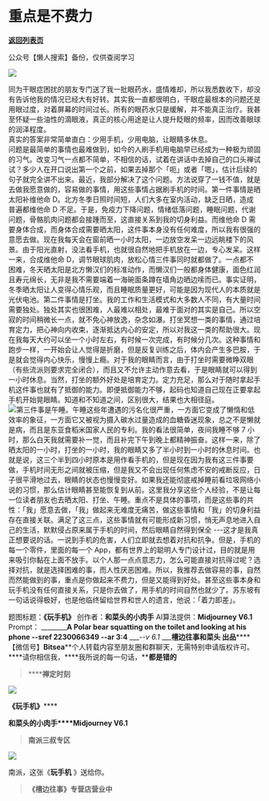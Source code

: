 # 重点是不费力

[**返回列表页**](/gzh/槽边往事)

公众号【懒人搜索】备份，仅供查阅学习

![](https://mmbiz.qpic.cn/mmbiz_jpg/Ia6gU9JNtkpeIELw64sZYicPl3EibOaV32ibTT6UWhgR8QNHvGlt6qfWZUy3ibojibHwSmScibEqibeFdQkUldhptibFQA/640?wx_fmt=jpeg&from;=appmsg)

同为干眼症困扰的朋友专门送了我一批眼药水，盛情难却，所以我悉数收下，却没有告诉他我的情况已经大有好转。其实我一直都很明白，干眼症最根本的问题还是用眼过度，对着屏幕的时间过长。所有的眼药水只是缓解，并不能真正治疗。我甚至怀疑一些油性的滴眼液，真正的核心用途是让人提升眨眼的频率，因而改善眼球的润泽程度。  
真实的答案非常简单直白：少用手机，少用电脑，让眼睛多休息。  
问题是最简单的事情也最难做到，如今的人刷手机用电脑早已经成为一种极为顽固的习气。改变习气一点都不简单，不相信的话，试着在讲话中去掉自己的口头禅试试？多少人在开口说出第一个之前，如果去掉那个「呃」或者「嗯」，估计后续的句子就完全讲不出来。最近，我部分解决了这个问题。方法说穿了一钱不值，就是去做我愿意做的，容易做的事情，用这些事情占据刷手机的时间。第一件事情是晒太阳补维他命
D。北方冬季日照时间短，人们大多在室内活动，缺乏日晒，造成普遍都维他命 D
不足。于是，免疫力下降问题，情绪低落问题，睡眠问题，代谢问题，骨骼肌肉问题都会接踵而至，这直接关系到我的切身利益。而维他命 D
需要身体合成，而身体合成需要晒太阳，这件事本身没有任何难度，所以我有很强的意愿去做。现在我每天会在窗前晒一小时太阳，一边放空发呆一边远眺楼下的风景。由于阳光直射，没法看手机，也就很自然地把手机放在一边，专心发呆。这样一来，合成维他命
D，调节眼球肌肉，放松心情三件事同时就都做了。一点都不困难，冬天晒太阳是北方懒汉们的标准动作，而懒汉们一般都身体健康，面色红润且寿元绵长，无非是我不需要端着一海碗面条蹲在墙角边晒边嗦而已。事实证明，冬季晒太阳让人变得心情乐观，而且睡眠质量更好，可能是因为现代人的本质就是光伏电池。第二件事情是打坐。我的工作和生活模式和大多数人不同，有大量时间需要独处。独处其实也很困难，人最难以相处，最难于面对的其实是自己。所以空寂的时间稍微长一点，就不免心神放逸，杂念如瀑。打坐冥想一类的事情，通过培育定力，把心神向内收束，逐渐抵达内心的安定，所以对我这一类的帮助很大。现在我每天大约可以坐一个小时左右，有时候一次完成，有时候分几次。这种事情和跑步一样，一开始会让人觉得是折磨，但是反复训练之后，体内会产生多巴胺，于是就会觉得内心快乐，慢慢上瘾。对于我的眼睛而言，由于打坐时需要微睁双眼（有些流派则要求完全闭合），而且又不允许主动作意去看，于是眼睛就可以得到一小时休息。当然，打坐的额外好处是培育定力。定力充足，那么对于随时拿起手机这件事也就有了抵御的能力。即便抵御能力不够，起码也知道自己现在正要拿起手机开始晃眼睛。知道和不知道之间，区别很大，结果也大相径庭。  
![](https://mmbiz.qpic.cn/mmbiz_jpg/Ia6gU9JNtkpeIELw64sZYicPl3EibOaV32RvGtEtMialzYTCbLu9x9AvpLxvIoia0xohgfXbicE3MyeGMpeAQSRgAEQ/640?wx_fmt=jpeg&from;=appmsg)第三件事是午睡。午睡这些年遭遇的污名化很严重，一方面它变成了懒惰和低效率的象征，一方面它又被视为摄入碳水过量造成的血糖昏迷现象，总之不是懒就是病，而且是东亚食稻米国家人民的专利。我的看法很简单，夜间我睡不够
7
小时，那么白天我就需要补一觉，而且补完下午到晚上都精神振奋。这样一来，除了晒太阳的一小时，打坐的一小时，我的眼睛又多了半小时到一小时的休息时间。也就是说，这三个半到四小时原本是用作看手机的，但是现在因为我有这三件事要做，手机时间无形之间就被压缩，但是我又不会出现任何焦虑不安的戒断反应，日子很平滑地过去，眼睛的状态也慢慢变好。如果我还能彻底戒掉睡前看垃圾网络小说的习惯，那么估计眼睛甚至能恢复到从前。这里我分享这些个人经验，不是让每一位读者朋友也去晒太阳、打坐、午睡。重点不是具体的事项，而是这些事的共性：「我」愿意去做，「我」做起来无难度无痛苦，做这些事情和「我」的切身利益存在直接关联。满足了这三点，这些事情就有可能形成新习惯，悄无声息地进入自己的生活，默默侵占原来属于手机的时间，然后眼睛自然得到保全
---这才是我真正想要说的话。一说到手机的危害，人们立即就去想着对抗和抗争。但是，手机的每一个零件，里面的每一个
App，都有世界上的聪明人专门设计过，目的就是用来吸引你黏在上面不放手。以个人那一点点意志力，怎么可能直接对抗得过呢？选择对抗，就是选择困难的事，而人性厌恶困难。所以，我推荐去做容易的事，自然而然能做到的事，重点是你做起来不费力，但是又能得到好处。甚至这些事本身和玩手机没有任何直接关系，只是你去做了，用手机的时间自然也就少了。苏东坡有一句话说得极好，也是他临终留给世界和世人的遗言，他说：「着力即差」。  
  
题图标题：**《玩手机》** 创作者：**和菜头的小肉手** AI算法提供：**Midjourney V6.1** Prompt： __________A
Polar bear squatting on the toilet and looking at his phone --sref 2230066349
--ar 3:4__ ____\--v 6.1_ ___**槽边往事****和菜头
出品**********【微信号】****Bitsea******个人转载内容至朋友圈和群聊天，无需特别申请版权许可。****请你相信我，****我所说的每一句话，****都是错的**

> ******禅定时刻**

![](https://mmbiz.qpic.cn/mmbiz_jpg/Ia6gU9JNtkpeIELw64sZYicPl3EibOaV32H8AAib9tl6hc4qOKdWvHYpBRCV3EaVgo6ezf5FBSw2RA0KcHhEKiam4Q/640?wx_fmt=jpeg&from;=appmsg)

******《玩手机**》********

**和菜头的小肉手****Midjourney V6.1**

> **南派三叔专区**

![](https://mmbiz.qpic.cn/mmbiz_jpg/Ia6gU9JNtkpeIELw64sZYicPl3EibOaV32JHiaa8hhM5q0sj2rMnYEebHhvVI1OGKzrCA5RurN9nrGfX9HDqTHC5Q/640?wx_fmt=jpeg&from;=appmsg)

南派，这张《**玩手机** 》送给你。

> **《槽边往事》专营店营业中**

  

  

